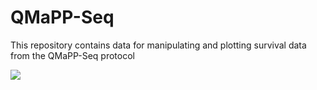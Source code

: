 # QMaPP-Seq
This repository contains data for manipulating and plotting survival data from the QMaPP-Seq protocol

<img src="https://github.com/mendillolab/QMaPP-Seq/blob/master/Screen%20Shot%202020-02-26%20at%204.56.01%20PM.jpg?raw=true"/>
